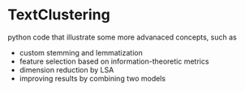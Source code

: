 # TextClustering
python code that illustrate some more advanaced concepts, such as
- custom stemming and lemmatization
- feature selection based on information-theoretic metrics
- dimension reduction by LSA
- improving results by combining two models
